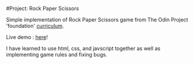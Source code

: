 #Project: Rock Paper Scissors

Simple implementation of Rock Paper Scissors game from The Odin Project 'foundation' [curriculum](https://www.theodinproject.com/lessons/foundations-rock-paper-scissors).

Live demo : [here](https://gregWDumont.github.io/rock-paper-scissors/)!

I have learned to use html, css, and javscript together as well as implementing game rules and fixing bugs.